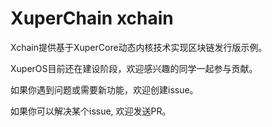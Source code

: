 # XuperChain xchain

Xchain提供基于XuperCore动态内核技术实现区块链发行版示例。

XuperOS目前还在建设阶段，欢迎感兴趣的同学一起参与贡献。

如果你遇到问题或需要新功能，欢迎创建issue。

如果你可以解决某个issue, 欢迎发送PR。


